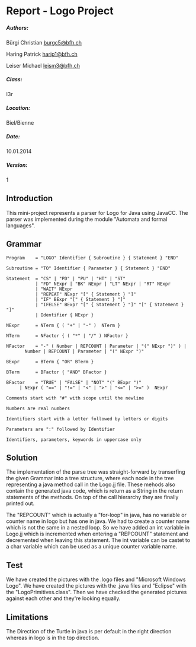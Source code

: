 # Report - Logo Project


##### Authors:

Bürgi Christian burgc5@bfh.ch
 
Haring Patrick  harip1@bfh.ch
 
Leiser Michael  leism3@bfh.ch

##### Class:

I3r

##### Location:

Biel/Bienne

##### Date:

10.01.2014

##### Version:

1

## Introduction


This mini-project represents a parser for Logo for Java using JavaCC. The parser was implemented during the module "Automata and formal languages".


## Grammar


    Program    = "LOGO" Identifier { Subroutine } { Statement } "END"

    Subroutine = "TO" Identifier { Parameter } { Statement } "END"

    Statement  = "CS" | "PD" | "PU" | "HT" | "ST" 
               | "FD" NExpr | "BK" NExpr | "LT" NExpr | "RT" NExpr
               | "WAIT" NExpr
               | "REPEAT" NExpr "[" { Statement } "]"
               | "IF" BExpr "[" { Statement } "]"
               | "IFELSE" BExpr "[" { Statement } "]" "[" { Statement } "]"
               | Identifier { NExpr }

    NExpr      = NTerm { ( "+" | "-" )  NTerm }

    NTerm      = NFactor { ( "*" | "/" ) NFactor }

    NFactor    = "-" ( Number | REPCOUNT | Parameter | "(" NExpr ")" ) | 
           Number | REPCOUNT | Parameter | "(" NExpr ")" 

    BExpr      = BTerm { "OR" BTerm }

    BTerm      = BFactor { "AND" BFactor }

    BFactor    = "TRUE" | "FALSE" | "NOT" "(" BExpr ")" 
         | NExpr ( "==" | "!=" | "<" | ">" | "<=" | ">=" )  NExpr 

    Comments start with "#" with scope until the newline

    Numbers are real numbers

    Identifiers start with a letter followed by letters or digits

    Parameters are ":" followed by Identifier

    Identifiers, parameters, keywords in uppercase only


## Solution

    
The implementation of the parse tree was straight-forward by transerfing the given Grammar into a tree structure, where each node in the tree representing a java method call in the Logo.jj file.
These mehods also contain the generated java code, which is return as a String in the return statements of the methods.
On top of the call hierarchy they are finally printed out.

The "REPCOUNT" which is actually a "for-loop" in java, has no variable or counter name in logo but has one in java. We had to create a counter name which is not the same in a nested loop. So we have added an int variable in Logo.jj which is incremented when entering a "REPCOUNT" statement and decremented when leaving this statement. The int variable can be castet to a char variable which can be used as a unique counter variable name.
    

## Test


We have created the pictures with the .logo files and "Microsoft Windows Logo".
We have created the pictures with the .java files and "Eclipse" with the "LogoPrimitives.class".
Then we have checked the generated pictures against each other and they're looking equally.


## Limitations


The Direction of the Turtle in java is per default in the right direction whereas in logo is in the top direction.
